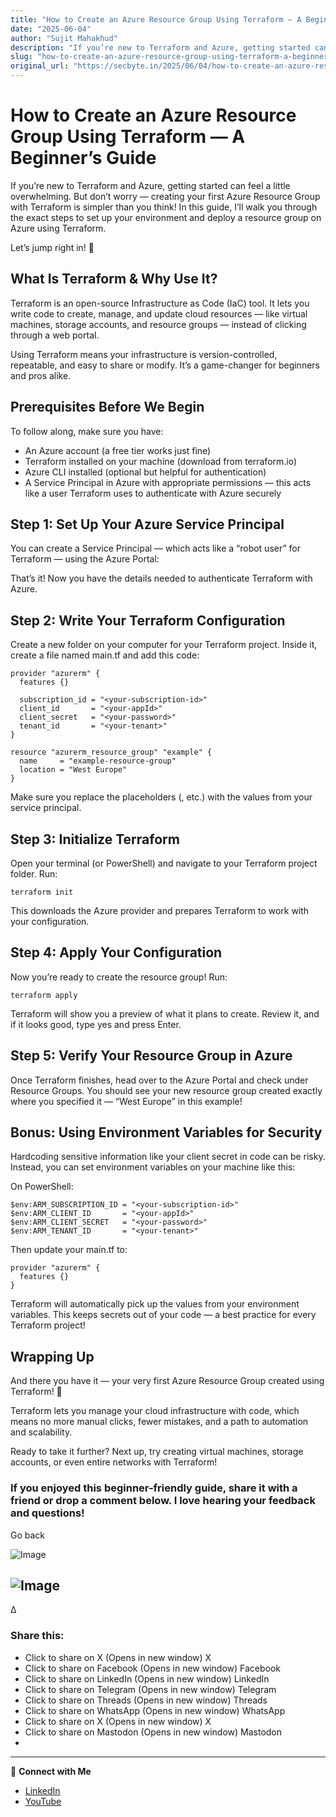 ```yaml
---
title: "How to Create an Azure Resource Group Using Terraform — A Beginner’s Guide"
date: "2025-06-04"
author: "Sujit Mahakhud"
description: "If you’re new to Terraform and Azure, getting started can feel a little overwhelming. But don’t worry — creating your first Azure Resource Group with ..."
slug: "how-to-create-an-azure-resource-group-using-terraform-a-beginners-guide"
original_url: "https://secbyte.in/2025/06/04/how-to-create-an-azure-resource-group-using-terraform-a-beginners-guide/"
---
```


# How to Create an Azure Resource Group Using Terraform — A Beginner’s Guide

If you’re new to Terraform and Azure, getting started can feel a little overwhelming. But don’t worry — creating your first Azure Resource Group with Terraform is simpler than you think! In this guide, I’ll walk you through the exact steps to set up your environment and deploy a resource group on Azure using Terraform.

Let’s jump right in! 🚀


## What Is Terraform & Why Use It?
Terraform is an open-source Infrastructure as Code (IaC) tool. It lets you write code to create, manage, and update cloud resources — like virtual machines, storage accounts, and resource groups — instead of clicking through a web portal.

Using Terraform means your infrastructure is version-controlled, repeatable, and easy to share or modify. It’s a game-changer for beginners and pros alike.


## Prerequisites Before We Begin
To follow along, make sure you have:

- An Azure account (a free tier works just fine)
- Terraform installed on your machine (download from terraform.io)
- Azure CLI installed (optional but helpful for authentication)
- A Service Principal in Azure with appropriate permissions — this acts like a user Terraform uses to authenticate with Azure securely

## Step 1: Set Up Your Azure Service Principal
You can create a Service Principal — which acts like a “robot user” for Terraform — using the Azure Portal:

That’s it! Now you have the details needed to authenticate Terraform with Azure.


## Step 2: Write Your Terraform Configuration
Create a new folder on your computer for your Terraform project. Inside it, create a file named main.tf and add this code:


```hcl
provider "azurerm" {
  features {}

  subscription_id = "<your-subscription-id>"
  client_id       = "<your-appId>"
  client_secret   = "<your-password>"
  tenant_id       = "<your-tenant>"
}

resource "azurerm_resource_group" "example" {
  name     = "example-resource-group"
  location = "West Europe"
}
```
Make sure you replace the placeholders (<your-subscription-id>, etc.) with the values from your service principal.


## Step 3: Initialize Terraform
Open your terminal (or PowerShell) and navigate to your Terraform project folder. Run:


```
terraform init
```
This downloads the Azure provider and prepares Terraform to work with your configuration.


## Step 4: Apply Your Configuration
Now you’re ready to create the resource group! Run:


```
terraform apply
```
Terraform will show you a preview of what it plans to create. Review it, and if it looks good, type yes and press Enter.


## Step 5: Verify Your Resource Group in Azure
Once Terraform finishes, head over to the Azure Portal and check under Resource Groups. You should see your new resource group created exactly where you specified it — “West Europe” in this example!


## Bonus: Using Environment Variables for Security
Hardcoding sensitive information like your client secret in code can be risky. Instead, you can set environment variables on your machine like this:

On PowerShell:


```
$env:ARM_SUBSCRIPTION_ID = "<your-subscription-id>"
$env:ARM_CLIENT_ID       = "<your-appId>"
$env:ARM_CLIENT_SECRET   = "<your-password>"
$env:ARM_TENANT_ID       = "<your-tenant>"
```
Then update your main.tf to:


```hcl
provider "azurerm" {
  features {}
}

```
Terraform will automatically pick up the values from your environment variables. This keeps secrets out of your code — a best practice for every Terraform project!


## Wrapping Up
And there you have it — your very first Azure Resource Group created using Terraform! 🎉

Terraform lets you manage your cloud infrastructure with code, which means no more manual clicks, fewer mistakes, and a path to automation and scalability.

Ready to take it further? Next up, try creating virtual machines, storage accounts, or even entire networks with Terraform!


### If you enjoyed this beginner-friendly guide, share it with a friend or drop a comment below. I love hearing your feedback and questions!
Go back


![Image](https://secbyte.in)

![Image](https://secbyte.indata:image/gif;base64,R0lGODlhAQABAAD/ACwAAAAAAQABAAACADs=)
- 
Δ


### Share this:
- Click to share on X (Opens in new window) X
- Click to share on Facebook (Opens in new window) Facebook
- Click to share on LinkedIn (Opens in new window) LinkedIn
- Click to share on Telegram (Opens in new window) Telegram
- Click to share on Threads (Opens in new window) Threads
- Click to share on WhatsApp (Opens in new window) WhatsApp
- Click to share on X (Opens in new window) X
- Click to share on Mastodon (Opens in new window) Mastodon
- 


---
💬 **Connect with Me**
- [LinkedIn](https://www.linkedin.com/in/sujitmahakhud/)
- [YouTube](https://www.youtube.com/@sujitmahakhud_official)
